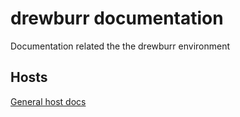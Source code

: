 # drewburr documentation

Documentation related the the drewburr environment

## Hosts

[General host docs](./Hosts/README.md)
